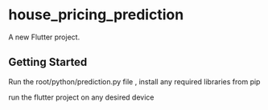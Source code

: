 # house_pricing_prediction

A new Flutter project.

## Getting Started

Run the root/python/prediction.py file , install any required libraries from pip

run the flutter project on any desired device


